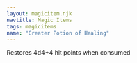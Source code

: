 ```yaml
---
layout: magicitem.njk
navtitle: Magic Items
tags: magicitems
name: "Greater Potion of Healing"
---
```

Restores 4d4+4 hit points when consumed